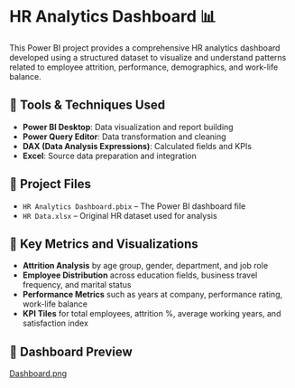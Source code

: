 # HR Analytics Dashboard 📊

This Power BI project provides a comprehensive HR analytics dashboard developed using a structured dataset to visualize and understand patterns related to employee attrition, performance, demographics, and work-life balance.

## 🔧 Tools & Techniques Used
- **Power BI Desktop**: Data visualization and report building
- **Power Query Editor**: Data transformation and cleaning
- **DAX (Data Analysis Expressions)**: Calculated fields and KPIs
- **Excel**: Source data preparation and integration

## 📁 Project Files
- `HR Analytics Dashboard.pbix` – The Power BI dashboard file
- `HR Data.xlsx` – Original HR dataset used for analysis

## 🧠 Key Metrics and Visualizations
- **Attrition Analysis** by age group, gender, department, and job role
- **Employee Distribution** across education fields, business travel frequency, and marital status
- **Performance Metrics** such as years at company, performance rating, work-life balance
- **KPI Tiles** for total employees, attrition %, average working years, and satisfaction index

## 📸 Dashboard Preview
[Dashboard.png](https://github.com/sruthisubraveti/HR-Analytics/blob/main/Dashboard.png)
